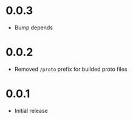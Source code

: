 # 0.0.3

- Bump depends

# 0.0.2

- Removed `/proto` prefix for builded proto files

# 0.0.1

- Initial release
